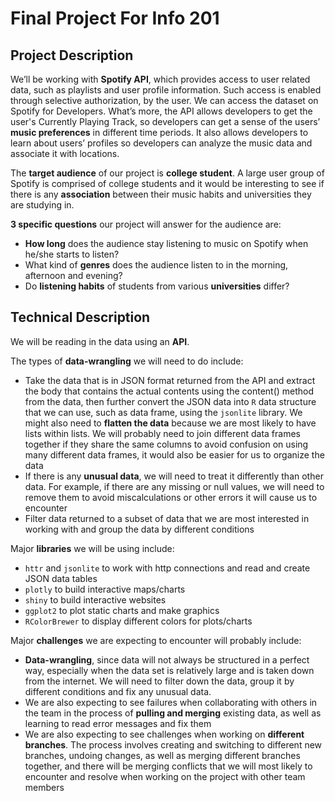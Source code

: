 # Final Project For Info 201

## Project Description

We’ll be working with **Spotify API**, which provides access to user related data, such as playlists and user profile information. Such access is enabled through selective authorization, by the user. We can access the dataset on Spotify for Developers. What’s more, the API allows developers to get the user's Currently Playing Track, so developers can get a sense of the users’ **music preferences** in different time periods. It also allows developers to learn about users’ profiles so developers can analyze the music data and associate it with locations.

The **target audience** of our project is **college student**. A large user group of Spotify is comprised of college students and it would be interesting to see if there is any  **association** between their music habits and universities they are studying in.

**3 specific questions** our project will answer for the audience are:
- **How long** does the audience stay listening to music on Spotify when he/she starts to listen?
- What kind of **genres** does the audience listen to in the morning, afternoon and evening?
- Do **listening habits** of students from various **universities** differ?


## Technical Description

We will be reading in the data using an **API**.

The types of **data-wrangling** we will need to do include:
 - Take the data that is in JSON format returned from the API and extract the body that contains the actual contents using the content() method from the data, then further convert the JSON data into `R` data structure that we can use, such as data frame, using the `jsonlite` library. We might also need to **flatten the data** because we are most likely to have lists within lists. We will probably need to join different data frames together if they share the same columns to avoid confusion on using many different data frames, it would also be easier for us to organize the data
 - If there is any **unusual data**,  we will need to treat it differently than other data. For example, if there are any missing or null values, we will need to remove them to avoid miscalculations or other errors it will cause us to encounter
 - Filter data returned to a subset of data that we are most interested in working with and group the data by different conditions



Major **libraries** we will be using include:
- `httr` and `jsonlite` to work with http connections and read and create JSON data tables
- `plotly` to build interactive maps/charts
- `shiny` to build interactive websites
- `ggplot2` to plot static charts and make graphics
- `RColorBrewer` to display different colors for plots/charts

Major **challenges** we are expecting to encounter will probably include:
- **Data-wrangling**, since data will not always be structured in a perfect way, especially when the data set is relatively large and is taken down from the internet. We will need to filter down the data, group it by different conditions and fix any unusual data.
- We are also expecting to see failures when collaborating with others in the team in the process of **pulling and merging** existing data, as well as learning to read error messages and fix them
- We are also expecting to see challenges when working on **different branches**. The process involves creating and switching to different new branches, undoing changes, as well as merging different branches together, and there will be merging conflicts that we will most likely to encounter and resolve when working on the project with other team members
